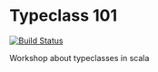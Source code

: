 # Typeclass 101

[![Build Status](https://api.travis-ci.org/julien-truffaut/Typeclass.svg?branch=master)](https://travis-ci.org/julien-truffaut/Typeclass)

Workshop about typeclasses in scala